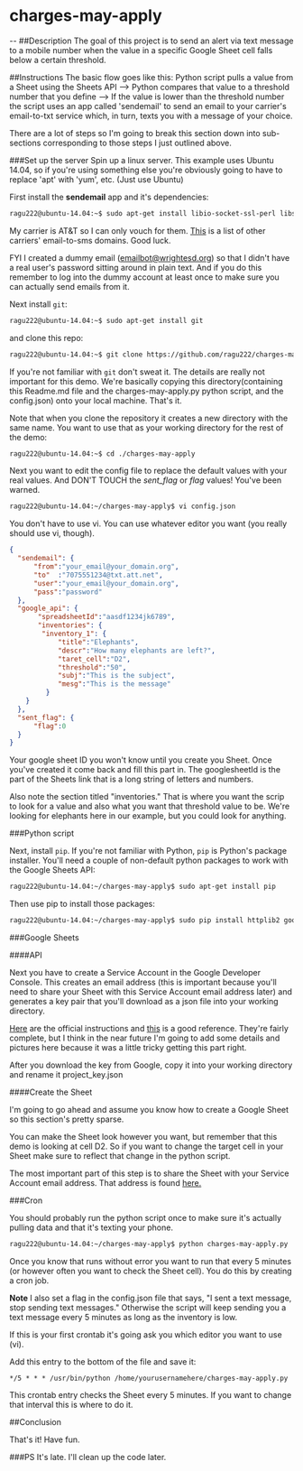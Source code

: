 # charges-may-apply
--
##Description
The goal of this project is to send an alert via text message to a mobile number when the value in a specific Google Sheet cell falls below a certain threshold.


##Instructions
The basic flow goes like this: Python script pulls a value from a Sheet using the Sheets API --> Python compares that value to a threshold number that you define --> If the value is lower than the threshold number the script uses an app called 'sendemail' to send an email to your carrier's email-to-txt service which, in turn, texts you with a message of your choice.

There are a lot of steps so I'm going to break this section down into sub-sections corresponding to those steps I just outlined above.

###Set up the server
Spin up a linux server. This example uses Ubuntu 14.04, so if you're using something else you're obviously going to have to replace 'apt' with 'yum', etc. (Just use Ubuntu)

First install the **sendemail** app and it's dependencies:

```bash
ragu222@ubuntu-14.04:~$ sudo apt-get install libio-socket-ssl-perl libssl-dev sendemail
```

My carrier is AT&T so I can only vouch for them. [This](https://goo.gl/fMHAfa) is a list of other carriers' email-to-sms domains. Good luck.

FYI I created a dummy email (emailbot@wrightesd.org) so that I didn't have a real user's password sitting around in plain text. And if you do this remember to log into the dummy account at least once to make sure you can actually send emails from it.

Next install `git`:

```bash
ragu222@ubuntu-14.04:~$ sudo apt-get install git
```

and clone this repo:

```bash
ragu222@ubuntu-14.04:~$ git clone https://github.com/ragu222/charges-may-apply
```

If you're not familiar with `git` don't sweat it. The details are really not important for this demo. We're basically copying this directory(containing this Readme.md file and the charges-may-apply.py python script, and the config.json) onto your local machine. That's it.

Note that when you clone the repository it creates a new directory with the same name. You want to use that as your working directory for the rest of the demo:

```bash
ragu222@ubuntu-14.04:~$ cd ./charges-may-apply
```

Next you want to edit the config file to replace the default values with your real values. And DON'T TOUCH the *sent_flag* or *flag* values! You've been warned.

```bash
ragu222@ubuntu-14.04:~/charges-may-apply$ vi config.json
```

You don't have to use vi. You can use whatever editor you want (you really should use vi, though).

```json
{
  "sendemail": {
      "from":"your_email@your_domain.org",
      "to"  :"7075551234@txt.att.net",
      "user":"your_email@your_domain.org",
      "pass":"password"
  },
  "google_api": {
       "spreadsheetId":"aasdf1234jk6789",
       "inventories": {
		"inventory_1": {
			"title":"Elephants",
			"descr":"How many elephants are left?",
			"taret_cell":"D2",
			"threshold":"50",
			"subj":"This is the subject",
			"mesg":"This is the message"
		 }
	} 
  },
  "sent_flag": {
      "flag":0
  }
}
```
Your google sheet ID you won't know until you create you Sheet. Once you've created it come back and fill this part in. The googlesheetId is the part of the Sheets link that is a long string of letters and numbers.

Also note the section titled "inventories."  That is where you want the scrip to look for a value and also what you want that threshold value to be. We're looking for elephants here in our example, but you could look for anything.

###Python script

Next, install `pip`. If you're not familiar with Python, `pip` is Python's package installer. You'll need a couple of non-default python packages to work with the Google Sheets API:


```bash
ragu222@ubuntu-14.04:~/charges-may-apply$ sudo apt-get install pip
```

Then use pip to install those packages:

```bash
ragu222@ubuntu-14.04:~/charges-may-apply$ sudo pip install httplib2 google-api-python-client
```


###Google Sheets

####API

Next you have to create a Service Account in the Google Developer Console. This creates an email address (this is important because you'll need to share your Sheet with this Service Account email address later) and generates a key pair that you'll download as a json file into your working directory.

[Here](https://developers.google.com/sheets/quickstart/python) are the official instructions and [this](https://developers.google.com/identity/protocols/OAuth2ServiceAccount) is a good reference. They're fairly complete, but I think in the near future I'm going to add some details and pictures here because it was a little tricky getting this part right.

After you download the key from Google, copy it into your working directory and rename it project_key.json


####Create the Sheet

I'm going to go ahead and assume you know how to create a Google Sheet so this section's pretty sparse.

You can make the Sheet look however you want, but remember that this demo is looking at cell D2. So if you want to change the target cell in your Sheet make sure to reflect that change in the python script.

The most important part of this step is to share the Sheet with your Service Account email address. That address is found [here.](https://console.cloud.google.com/iam-admin/serviceaccounts/)

###Cron

You should probably run the python script once to make sure it's actually pulling data and that it's texting your phone.

```bash
ragu222@ubuntu-14.04:~/charges-may-apply$ python charges-may-apply.py
```
Once you know that runs without error you want to run that every 5 minutes (or however often you want to check the Sheet cell). You do this by creating a cron job.

**Note** 
I also set a flag in the config.json file that says, "I sent a text message, stop sending text messages." Otherwise the script will keep sending you a text message every 5 minutes as long as the inventory is low.

If this is your first crontab it's going ask you which editor you want to use (vi).

Add this entry to the bottom of the file and save it:

`*/5 * * * /usr/bin/python /home/yourusernamehere/charges-may-apply.py`

This crontab entry checks the Sheet every 5 minutes. If you want to change that interval this is where to do it.

##Conclusion

That's it! Have fun.

###PS
It's late. I'll clean up the code later.


